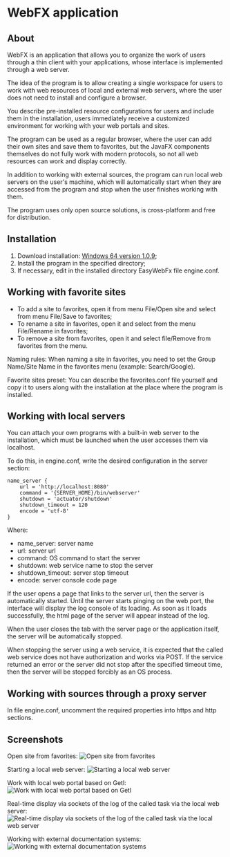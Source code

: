 # WebFX application
## About
WebFX is an application that allows you to organize the work of users through a thin client with your applications, 
whose interface is implemented through a web server.

The idea of the program is to allow creating a single workspace for users to work with web resources of local and 
external web servers, where the user does not need to install and configure a browser.

You describe pre-installed resource configurations for users and include them in the installation, users immediately 
receive a customized environment for working with your web portals and sites.

The program can be used as a regular browser, where the user can add their own sites and save them to favorites, 
but the JavaFX components themselves do not fully work with modern protocols, so not all web resources can work and display correctly.

In addition to working with external sources, the program can run local web servers on the user's machine,
which will automatically start when they are accessed from the program and stop when the user finishes working with them.

The program uses only open source solutions, is cross-platform and free for distribution.

## Installation
1. Download installation:
[Windows 64 version 1.0.9](https://easydata.ru/download/easyworkspace/EasyWebFx_windows-x64_1_0_9.exe);
2. Install the program in the specified directory;
3. If necessary, edit in the installed directory EasyWebFx file engine.conf.

## Working with favorite sites
* To add a site to favorites, open it from menu File/Open site and select from menu File/Save to favorites;
* To rename a site in favorites, open it and select  from the menu File/Rename in favorites;
* To remove a site from favorites, open it and select file/Remove from favorites from the menu.

Naming rules:
When naming a site in favorites, you need to set the Group Name/Site Name in the favorites menu 
(example: Search/Google).

Favorite sites preset:
You can describe the favorites.conf file yourself and copy it to users along with 
the installation at the place where the program is installed.

## Working with local servers
You can attach your own programs with a built-in web server to the installation, 
which must be launched when the user accesses them via localhost.

To do this, in engine.conf, write the desired configuration in the server section:
```
name_server {
    url = 'http://localhost:8080'
    command = '{SERVER_HOME}/bin/webserver'
    shutdown = 'actuator/shutdown'
    shutdown_timeout = 120
    encode = 'utf-8'
}
```
Where:
* name_server: server name
* url: server url
* command: OS command to start the server
* shutdown: web service name to stop the server
* shutdown_timeout: server stop timeout
* encode: server console code page

If the user opens a page that links to the server url, then the server is automatically started.
Until the server starts pinging on the web port, the interface will display the log console of 
its loading. As soon as it loads successfully, the html page of the server will appear 
instead of the log.

When the user closes the tab with the server page or the application itself, the server will be 
automatically stopped.

When stopping the server using a web service, it is expected that the called web service does not 
have authorization and works via POST. If the service returned an error or the server did not 
stop after the specified timeout time, then the server will be stopped forcibly as an OS process.

## Working with sources through a proxy server
In file engine.conf, uncomment the required properties into https and http sections.

## Screenshots
Open site from favorites:
![Open site from favorites](../master/screenshots/screen1.png)

Starting a local web server:
![Starting a local web server](../master/screenshots/screen2.png?raw=true)

Work with local web portal based on Getl:
![Work with local web portal based on Getl](../master/screenshots/screen3.png?raw=true)

Real-time display via sockets of the log of the called task via the local web server:
![Real-time display via sockets of the log of the called task via the local web server](../master/screenshots/screen4.png?raw=true)

Working with external documentation systems:
![Working with external documentation systems](../master/screenshots/screen5.png?raw=true)
